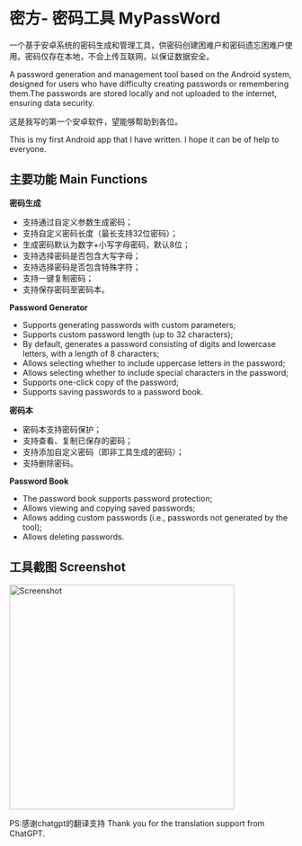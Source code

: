 # 密方- 密码工具 MyPassWord
一个基于安卓系统的密码生成和管理工具，供密码创建困难户和密码遗忘困难户使用。密码仅存在本地，不会上传互联网，以保证数据安全。

A password generation and management tool based on the Android system, designed for users who have difficulty creating passwords or remembering them.The passwords are stored locally and not uploaded to the internet, ensuring data security.

这是我写的第一个安卓软件，望能够帮助到各位。

This is my first Android app that I have written. I hope it can be of help to everyone.


## 主要功能 Main Functions

**密码生成**
- 支持通过自定义参数生成密码；
- 支持自定义密码长度（最长支持32位密码）；
- 生成密码默认为数字+小写字母密码，默认8位；
- 支持选择密码是否包含大写字母；
- 支持选择密码是否包含特殊字符；
- 支持一键复制密码；
- 支持保存密码至密码本。

**Password Generator**

- Supports generating passwords with custom parameters;
- Supports custom password length (up to 32 characters);
- By default, generates a password consisting of digits and lowercase letters, with a length of 8 characters;
- Allows selecting whether to include uppercase letters in the password;
- Allows selecting whether to include special characters in the password;
- Supports one-click copy of the password;
- Supports saving passwords to a password book.

**密码本**
- 密码本支持密码保护；
- 支持查看、复制已保存的密码；
- 支持添加自定义密码（即非工具生成的密码）；
- 支持删除密码。

**Password Book**

- The password book supports password protection;
- Allows viewing and copying saved passwords;
- Allows adding custom passwords (i.e., passwords not generated by the tool);
- Allows deleting passwords.


## 工具截图 Screenshot
<img src="https://github.com/Daniel-Why/MyPassWord/assets/48308251/0fb96116-c7a4-4775-be7b-e0d7d52957a4" width="400" alt="Screenshot">

PS:感谢chatgpt的翻译支持
Thank you for the translation support from ChatGPT.
